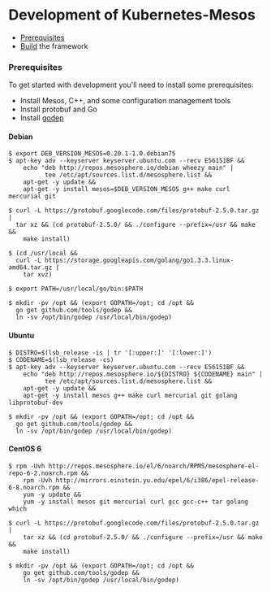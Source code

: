 Development of Kubernetes-Mesos
==

* [Prerequisites](#prerequisites)
* [Build](README.md#build) the framework

### Prerequisites
To get started with development you'll need to install some prerequisites:
* Install Mesos, C++, and some configuration management tools
* Install protobuf and Go
* Install [godep][2]

#### Debian

```shell
$ export DEB_VERSION_MESOS=0.20.1-1.0.debian75
$ apt-key adv --keyserver keyserver.ubuntu.com --recv E56151BF &&
    echo "deb http://repos.mesosphere.io/debian wheezy main" |
          tee /etc/apt/sources.list.d/mesosphere.list &&
    apt-get -y update &&
    apt-get -y install mesos=$DEB_VERSION_MESOS g++ make curl mercurial git

$ curl -L https://protobuf.googlecode.com/files/protobuf-2.5.0.tar.gz |
  tar xz && (cd protobuf-2.5.0/ && ./configure --prefix=/usr && make &&
    make install)

$ (cd /usr/local &&
  curl -L https://storage.googleapis.com/golang/go1.3.3.linux-amd64.tar.gz |
    tar xvz)

$ export PATH=/usr/local/go/bin:$PATH

$ mkdir -pv /opt && (export GOPATH=/opt; cd /opt &&
  go get github.com/tools/godep &&
  ln -sv /opt/bin/godep /usr/local/bin/godep)
```

#### Ubuntu
```shell
$ DISTRO=$(lsb_release -is | tr '[:upper:]' '[:lower:]')
$ CODENAME=$(lsb_release -cs)
$ apt-key adv --keyserver keyserver.ubuntu.com --recv E56151BF &&
    echo "deb http://repos.mesosphere.io/${DISTRO} ${CODENAME} main" |
          tee /etc/apt/sources.list.d/mesosphere.list &&
    apt-get -y update &&
    apt-get -y install mesos g++ make curl mercurial git golang libprotobuf-dev

$ mkdir -pv /opt && (export GOPATH=/opt; cd /opt &&
  go get github.com/tools/godep &&
  ln -sv /opt/bin/godep /usr/local/bin/godep)
```

#### CentOS 6
```shell
$ rpm -Uvh http://repos.mesosphere.io/el/6/noarch/RPMS/mesosphere-el-repo-6-2.noarch.rpm &&
    rpm -Uvh http://mirrors.einstein.yu.edu/epel/6/i386/epel-release-6-8.noarch.rpm &&
    yum -y update &&
    yum -y install mesos git mercurial curl gcc gcc-c++ tar golang which

$ curl -L https://protobuf.googlecode.com/files/protobuf-2.5.0.tar.gz |
    tar xz && (cd protobuf-2.5.0/ && ./configure --prefix=/usr && make &&
    make install)

$ mkdir -pv /opt && (export GOPATH=/opt; cd /opt &&
    go get github.com/tools/godep &&
    ln -sv /opt/bin/godep /usr/local/bin/godep)
```

[1]: https://github.com/mesosphere/kubernetes-mesos#build
[2]: https://github.com/tools/godep
